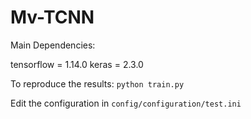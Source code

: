 # Mv-TCNN

Main Dependencies:

tensorflow = 1.14.0
keras = 2.3.0

To reproduce the results:
```python train.py```

Edit the configuration in ```config/configuration/test.ini```

